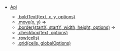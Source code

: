 * [Api](/api.md)
  * [.boldText(text, x, y, options)](api.md#module_pdfkitgrid.boldText)
  * [.move(x, y)](api.md#module_pdfkitgrid.move) ⇒
  * [.border(startX, startY, width, height, options)](api.md#module_pdfkitgrid.border) ⇒
  * [.checkbox(text, options)](api.md#module_pdfkitgrid.checkbox)
  * [.row(cells)](api.md#module_pdfkitgrid.row)
  * [.grid(cells, globalOptions)][#grid]
  
  [#grid]: api.md#module_pdfkitgrid.grid